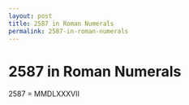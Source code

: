 ```yaml
---
layout: post
title: 2587 in Roman Numerals
permalink: 2587-in-roman-numerals
---
```


# 2587 in Roman Numerals

2587 = MMDLXXXVII
